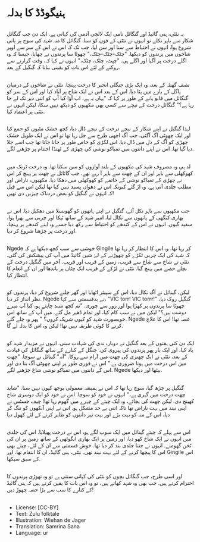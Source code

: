 # ہنیگوڈڈ کا بدلہ

##
یہ نئٹی، ہنی گائیڈ اور گنگائل نامی ایک لالچی آدمی کی کہانی ہے. ایک دن جب گنگائل شکار سے باہر نکلے تو انہوں نے نئٹی کے فون کو سنا. گنگائل کا منہ شہد کی سوچ پر پانی شروع ہوا. انہوں نے احتیاط سے سنا اور سن لیا، جب تک کہ اس نے اس کے سر سے اوپر شاخوں میں پرندوں کو دیکھا. "چٹک-چٹک-چٹک،" چھوٹا سا پرندوں نے چھایا، جیسا کہ وہ اگلے درخت پر آگیا اور اگلے ہی. "چپٹ، چٹک، چٹک،" انہوں نے کہا کہ، وقت گزارنے سے روکنے کے لئے اس بات کو یقینی بنانا کہ گنگیل کے بعد.

##
نصف گھنٹہ کے بعد، وہ ایک بڑی جنگلی انجیر کا درخت پہنچا. نئٹی نے شاخوں کے درمیان پاگل کے بارے میں ہٹا دیا. اس کے بعد اس نے ایک شاخ پر آباد کیا اور اس کے سر کو گنگائل میں قابو پانے کے طور پر کہا کہ "یہاں یہ ہے، اب آؤ! کیا آپ کو اتنی دیر تک لے جا رہا ہے؟" گنگائل درخت کے نیچے سے کسی بھی مکھیوں کو دیکھ نہیں سکا، لیکن انہوں نے نئٹی پر اعتماد کیا.

##
لہذا گنگیل نے اپنے شکار کے نیچے درخت کے نیچے ڈال دیا، کچھ خشک مٹیوں کو جمع کیا اور ایک چھوٹی آگ آگئی. جب آگ اچھی طرح سے جل رہا تھا تو اس نے ایک طویل خشک چھڑی کو آگ کے دل میں ڈال دیا. اس لکڑی کو خاص طور پر جانا جاتا تھا جب اسے جلا دیا گیا تھا. اس نے اپنے دانتوں میں تمباکو نوشی کی چھڑی کے ٹھنڈا اختتام پر چڑھنے لگے.

##
لد ہی وہ مصروف شہد کی مکھیوں کے بلند آوازوں کو سن سکتا تھا. وہ درخت ٹرنک میں کھوکھلی سے باہر اور ان کے چھت سے باہر آ رہے تھے. جب گائائل نے چھت پر پہنچ کر اس نے چھڑی کے تمباکو نوشی کے خاتمے کو کھوکھلی میں دھکا دیا. مکھیوں، ناراض اور مطلب جلدی آتی ہے. وہ اڑ گئے کیونکہ اس نے دھواں پسند نہیں کیا تھا لیکن اس سے قبل کہ انہوں نے گنگیل کو بعض دردناک چیزیں دی تھیں!

##
جب مکھیوں سے باہر نکل آئے، گنگیل نے اپنے ہاتھوں کو گھوںسلا میں دھکیل دیا. اس نے بھاری کنگھی کے ہاتھوں سے نکال لیا، امیر شہد کے ساتھ ٹپکا اور چربی سے بھرا ہوا، سفید گبوں. انہوں نے اس کے کندھے کو احتیاط سے رکھ دیا جسے وہ اپنے کندھے پر پہنچا، اور درخت پر چڑھنا شروع کر دیا.

##
Ngede خوشی سے سب کچھ دیکھا ہے کہ Gingile کر رہا تھا. وہ اس کا انتظار کر رہا تھا کہ شہد کی ایک چربی ٹکڑے کو چھوڑنے کے لۓ شین گائیڈ میں آپ کی پیشکش کی گئی. نئٹی نے شاخ سے شاخ سے قریب، زمین کے قریب اور قریب. آخر میں گنگیل درخت کے نچلے حصے میں پہنچ گیا. نئٹی نے لڑکے کے قریب ایک چٹان پر باندھا اور ان کے انعام کا انتظار کیا.

##
لیکن، گینائل نے آگ نکال دیا، اس کے سپیئر اٹھایا اور گھر چلنے شروع کر دیا، پرندوں کو نظر انداز کر دیا. Ngede نے بدقسمتی سے کہا، "VIC torr! VIC torrr!" گنگیل روک دیا، چھوٹا سا پرندوں پر کھڑا ہوا اور زور سے چوری. "تم کچھ شہد چاہتے ہو، کیا آپ میرے دوست ہیں؟" لیکن میں نے سب کام کیا، اور تمام ڈھیر مل گئے. میں آپ کے ساتھ اس خوبصورت شہد کو کیوں شریک کروں؟ " پھر وہ چلے گئے. Ngede غصہ تھا! اس کا علاج کرنے کا کوئی طریقہ نہیں تھا! لیکن وہ اس کا بدلہ لے گا.

##
ایک دن کئی ہفتوں کے بعد گنگیل نے دوبارہ ندی کی شہادت سنی. انہوں نے مزیدار شہد کو یاد کیا، اور ایک بار پھر پرندوں کی پیروی کی. جنگل کے کنارے کے ساتھ گنگائل کی قیادت کے بعد، نئٹی نے ایک چھتری کی چھت میں آرام سے روکا. "آہ،" گینائل نے سوچا. "چھت میں اس درخت میں ہونا ضروری ہے." اس نے فوری طور پر اپنی چھوٹی آگ بنا دی اور اس کے دانتوں میں تمباکو نوشی شاخ چڑھنے لگے. Ngede بیٹھا اور دیکھا.

##
گنگیل پر چڑھ گیا، سوچ رہا تھا کہ اس نے ہمیشہ معمولی بوجھ کیوں نہیں سنا. "شاید چھت درخت میں گہری ہے،" انہوں نے خود کو سوچا. اس نے خود کو ایک دوسری شاخ کھینچ دی. لیکن چھت کی بجائے، وہ ایک چیتے کے چہرے میں گھوم رہا تھا! چیف جسٹس نے اپنی نیند میں بہت ناراض تھا تاکہ اتنی بے حد مشکل ہو. اس نے اپنی آنکھوں کو تنگ کر دیا، اس کے منہ کو بہت بڑے اور بہت تیز دانتوں کو ظاہر کرنے کے لئے کھول دیا

##
اس سے پہلے کہ چیتے گینائل میں ایک سوپ لگے ہو، اس نے درخت پھیلایا. اس کی جلدی میں انہوں نے ایک شاخ کھو دیا، اور زمین پر ایک بھاری انگوٹھی کے ساتھ زمین پر ان کی ٹخن گھومنے. انہوں نے جتنا جلدی بند کر دیا تھا. خوش قسمتی سے ان کے لئے، چیتے بھی اس کا پیچھا کرنے کے لئے بہت نیند تھی. نئٹی، ہنی گائیڈ، ان کا انتقام تھا. اور Gingile اس کے سبق سیکھا.

##
اور اسی طرح، جب گنگائل بچوں کو نئٹی کی کہانی سنتی ہے تو وہ تھوڑی پرندوں کا احترام کرتے ہیں. جب بھی وہ شہد کھاتے ہیں، تو وہ اس بات کا یقین کرتے ہیں کہ ہنی گائیڈ کے کنارے کا سب سے بڑا حصہ چھوڑ دیں!

##
* License: [CC-BY]
* Text: Zulu folktale
* Illustration: Wiehan de Jager
* Translation: Samrina Sana
* Language: ur
